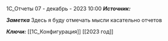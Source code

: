 
1С_Отчеты
 07 - декабрь - 2023  10:00 
***Источник:*** 

***Заметка*** 
Здесь я буду отмечать мысли касательно отчетов

***Ключи:*** [[1С_Конфигурация]] [[2023 год]]
